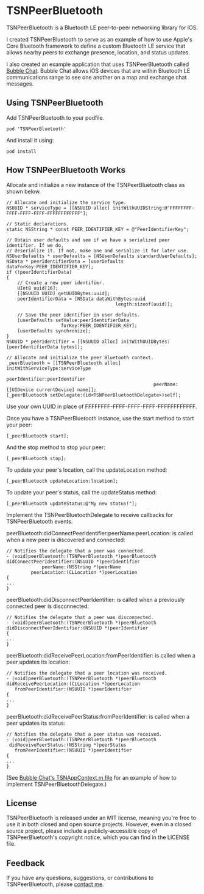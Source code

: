 TSNPeerBluetooth
================
TSNPeerBluetooth is a Bluetooth LE peer-to-peer networking library for iOS. 

I created TSNPeerBluetooth to serve as an example of how to use Apple's Core Bluetooth framework to define a custom Bluetooth LE service that allows nearby peers to exchange presence, location, and status updates.

I also created an example application that uses TSNPeerBluetooth called [Bubble Chat](https://github.com/softwarenerd/BubbleChat). Bubble Chat allows iOS devices that are within Bluetooth LE communications range to see one another on a map and exchange chat messages.

Using TSNPeerBluetooth
----------------------
Add TSNPeerBluetooth to your podfile.
```
pod 'TSNPeerBluetooth'
```
And install it using:
```
pod install
```
How TSNPeerBluetooth Works
--------------------------
Allocate and initialize a new instance of the TSNPeerBluetooth class as shown below.
```
// Allocate and initialize the service type.
NSUUID * serviceType = [[NSUUID alloc] initWithUUIDString:@"FFFFFFFF-FFFF-FFFF-FFFF-FFFFFFFFFFFF"];

// Static declarations.
static NSString * const PEER_IDENTIFIER_KEY = @"PeerIdentifierKey";
    
// Obtain user defaults and see if we have a serialized peer identifier. If we do,
// deserialize it. If not, make one and serialize it for later use.
NSUserDefaults * userDefaults = [NSUserDefaults standardUserDefaults];
NSData * peerIdentifierData = [userDefaults dataForKey:PEER_IDENTIFIER_KEY];
if (!peerIdentifierData)
{
    // Create a new peer identifier.
    UInt8 uuid[16];
    [[NSUUID UUID] getUUIDBytes:uuid];
    peerIdentifierData = [NSData dataWithBytes:uuid
                                        length:sizeof(uuid)];
    
    // Save the peer identifier in user defaults.
    [userDefaults setValue:peerIdentifierData
                    forKey:PEER_IDENTIFIER_KEY];
    [userDefaults synchronize];
}
NSUUID * peerIdentifier = [[NSUUID alloc] initWithUUIDBytes:[peerIdentifierData bytes]];

// Allocate and initialize the peer Bluetooth context.
_peerBluetooth = [[TSNPeerBluetooth alloc] initWithServiceType:serviceType
                                                peerIdentifier:peerIdentifier
                                                      peerName:[[UIDevice currentDevice] name]];
[_peerBluetooth setDelegate:(id<TSNPeerBluetoothDelegate>)self];
```
Use your own UUID in place of FFFFFFFF-FFFF-FFFF-FFFF-FFFFFFFFFFFF.

Once you have a TSNPeerBluetooth instance, use the start method to start your peer:
```
[_peerBluetooth start];
```
And the stop method to stop your peer:
```
[_peerBluetooth stop];
```
To update your peer's location, call the updateLocation method:
```
[_peerBluetooth updateLocation:location];
```
To update your peer's status, call the updateStatus method:
```
[_peerBluetooth updateStatus:@"My new status!"];
```
Implement the TSNPeerBluetoothDelegate to receive callbacks for TSNPeerBluetooth events.

peerBluetooth:didConnectPeerIdentifier:peerName:peerLocation: is called when a new peer is discovered and connected:
```
// Notifies the delegate that a peer was connected.
- (void)peerBluetooth:(TSNPeerBluetooth *)peerBluetooth
didConnectPeerIdentifier:(NSUUID *)peerIdentifier
             peerName:(NSString *)peerName
         peerLocation:(CLLocation *)peerLocation
{
...
}
```
peerBluetooth:didDisconnectPeerIdentifier: is called when a previously connected peer is disconnected:
```
// Notifies the delegate that a peer was disconnected.
- (void)peerBluetooth:(TSNPeerBluetooth *)peerBluetooth
didDisconnectPeerIdentifier:(NSUUID *)peerIdentifier
{
...
}
```
peerBluetooth:didReceivePeerLocation:fromPeerIdentifier: is called when a peer updates its location:
```
// Notifies the delegate that a peer location was received.
- (void)peerBluetooth:(TSNPeerBluetooth *)peerBluetooth
didReceivePeerLocation:(CLLocation *)peerLocation
   fromPeerIdentifier:(NSUUID *)peerIdentifier
{
...
}
```
peerBluetooth:didReceivePeerStatus:fromPeerIdentifier: is called when a peer updates its status:
```
// Notifies the delegate that a peer status was received.
- (void)peerBluetooth:(TSNPeerBluetooth *)peerBluetooth
 didReceivePeerStatus:(NSString *)peerStatus
   fromPeerIdentifier:(NSUUID *)peerIdentifier
{
...
}
```

(See [Bubble Chat's TSNAppContext.m file](https://github.com/softwarenerd/BubbleChat/blob/master/BubbleChat/Code/AppContext/TSNAppContext.m) for an example of how to implement TSNPeerBluetoothDelegate.)

License
-------
TSNPeerBluetooth is released under an MIT license, meaning you're free to use it in both closed and open source projects. However, even in a closed source project, please include a publicly-accessible copy of TSNPeerBluetooth's copyright notice, which you can find in the LICENSE file.

Feedback
--------
If you have any questions, suggestions, or contributions to TSNPeerBluetooth, please [contact me](mailto:brianlambert@softwarenerd.org).
